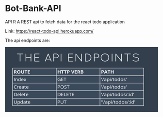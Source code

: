 # Bot-Bank-API
API
R
A REST api to fetch data for the react todo application

Link: https://react-todo-api.herokuapp.com/  


The api endpoints are:  

![api](api.png)